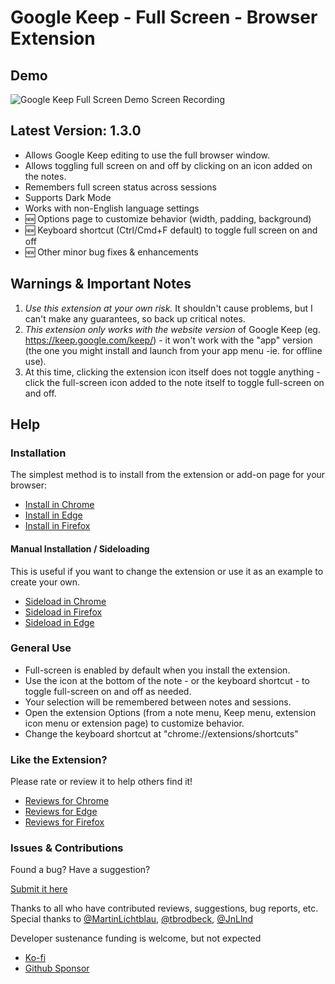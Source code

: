 # Google Keep - Full Screen - Browser Extension

## Demo

![Google Keep Full Screen Demo Screen Recording](https://raw.githubusercontent.com/chrisputnam9/chrome-google-keep-full-screen/master/images/demo_1.2.1.gif)

## Latest Version: 1.3.0

-   Allows Google Keep editing to use the full browser window.
-   Allows toggling full screen on and off by clicking on an icon added on the notes.
-   Remembers full screen status across sessions
-   Supports Dark Mode
-   Works with non-English language settings
-   🆕 Options page to customize behavior (width, padding, background)
-   🆕 Keyboard shortcut (Ctrl/Cmd+F default) to toggle full screen on and off
-   🆕 Other minor bug fixes & enhancements

## Warnings & Important Notes

 1. *Use this extension at your own risk.* It shouldn't cause problems, but I can't make any guarantees, so back up critical notes.
 2. *This extension only works with the website version* of Google Keep (eg. https://keep.google.com/keep/) - it won't work with the "app" version (the one you might install and launch from your app menu -ie. for offline use).
 3. At this time, clicking the extension icon itself does not toggle anything - click the full-screen icon added to the note itself to toggle full-screen on and off.

## Help

### Installation

The simplest method is to install from the extension or add-on page for your browser:

-   [Install in Chrome](https://chrome.google.com/webstore/detail/kcfmkpjpemonceecfpgamaahlkfpjhdk)
-   [Install in Edge](https://microsoftedge.microsoft.com/addons/detail/google-keep-full-screen/mfbggeknlmaadiommcbkidgofgkmdakf)
-   [Install in Firefox](https://addons.mozilla.org/en-US/firefox/addon/google-keep-full-screen-edit/)

#### Manual Installation / Sideloading

This is useful if you want to change the extension or use it as an example to create your own.

-   [Sideload in Chrome](https://developer.chrome.com/docs/extensions/mv3/getstarted/#unpacked)
-   [Sideload in Firefox](https://developer.mozilla.org/en-US/docs/Mozilla/Add-ons/WebExtensions/Your_first_WebExtension#installing)
-   [Sideload in Edge](https://docs.microsoft.com/en-us/microsoft-edge/extensions-chromium/getting-started/extension-sideloading)

### General Use
-   Full-screen is enabled by default when you install the extension.
-   Use the icon at the bottom of the note - or the keyboard shortcut - to toggle full-screen on and off as needed.
-   Your selection will be remembered between notes and sessions.
-   Open the extension Options (from a note menu, Keep menu, extension icon menu or extension page) to customize behavior.
-   Change the keyboard shortcut at "chrome://extensions/shortcuts"

### Like the Extension?

Please rate or review it to help others find it!

-   [Reviews for Chrome](https://chrome.google.com/webstore/detail/kcfmkpjpemonceecfpgamaahlkfpjhdk)
-   [Reviews for Edge](https://microsoftedge.microsoft.com/addons/detail/google-keep-full-screen/mfbggeknlmaadiommcbkidgofgkmdakf)
-   [Reviews for Firefox](https://addons.mozilla.org/en-US/firefox/addon/google-keep-full-screen-edit/)

### Issues & Contributions

Found a bug? Have a suggestion?

[Submit it here](https://github.com/chrisputnam9/chrome-google-keep-full-screen/issues)

Thanks to all who have contributed reviews, suggestions, bug reports, etc. Special thanks to
[@MartinLichtblau](https://github.com/MartinLichtblau),
[@tbrodbeck](https://github.com/tbrodbeck),
[@JnLlnd](https://github.com/JnLlnd)

Developer sustenance funding is welcome, but not expected

-   [Ko-fi](https://ko-fi.com/chrisputnam9)
-   [Github Sponsor](https://github.com/sponsors/chrisputnam9)

